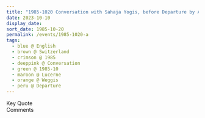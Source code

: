 ```yaml
---
title: "1985-1020 Conversation with Sahaja Yogis, before Departure by Aerial Cable, Rütli Kaltbad Mountain, Weggis (19 kms E of Luzern on Luzern Lake), Lucerne, Switzerland"
date: 2023-10-10
display_date: 
sort_date: 1985-10-20
permalink: /events/1985-1020-a
tags:
  - blue @ English
  - brown @ Switzerland
  - crimson @ 1985
  - deeppink @ Conversation
  - green @ 1985-10
  - maroon @ Lucerne
  - orange @ Weggis
  - peru @ Departure
---
```


<wave-list>
  <list-title color="green" width="75">Key Quote</list-title>
  <list-item color="BlanchedAlmond"  width="200"></list-item>
  <list-item color="Lavender"></list-item>
  <list-item color="BlanchedAlmond"></list-item>
</wave-list>

<br>

<wave-list>
  <list-title color="green" width="75">Comments</list-title>
  <list-item color="BlanchedAlmond"  width="200"></list-item>
  <list-item color="Lavender"></list-item>
  <list-item color="BlanchedAlmond"></list-item>
</wave-list>